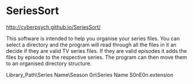 # SeriesSort

http://cyberpsych.github.io/SeriesSort/

This software is intended to help you organise your series files. You can select a directory and the program will read through all the files in it an decide if they are valid TV series files. If they are valid episodes it adds the files by episode to the respective series. The program can then move them to an organised directory structure.

Library_Path\Series Name\Season 0n\Series Name S0nE0n.extension 
